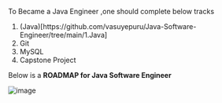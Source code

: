 To Became a Java Engineer ,one should complete below tracks 
<ol>
<li>(Java)[https://github.com/vasuyepuru/Java-Software-Engineer/tree/main/1.Java]</li>
<li>Git</li>
<li>MySQL</li>
<li>Capstone Project</li>
</ol


Below is a <b>ROADMAP for Java Software Engineer</b>

![image](https://github.com/vasuyepuru/Java-Software-Engineer/assets/168894430/84e9750d-9c5a-4992-a89b-e158cbc3313c)
